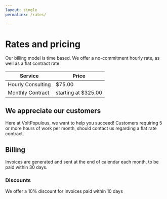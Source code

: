 ```yaml
---
layout: single
permalink: /rates/

---
```


# Rates and pricing

Our billing model is time based. We offer a no-commitment hourly rate, as well as a flat contract rate.

| Service | Price |
|---------|-------|
| Hourly Consulting | $75.00 |
| Monthly Contract | starting at $325.00 |

## We appreciate our customers

Here at VoltPopulous, we want to help you succeed! Customers requiring 5 or more hours of work per month, should contact us regarding a flat rate contract.

## Billing

Invoices are generated and sent at the end of calendar each month, to be paid within 30 days.

### Discounts

We offer a 10% discount for invoices paid within 10 days
